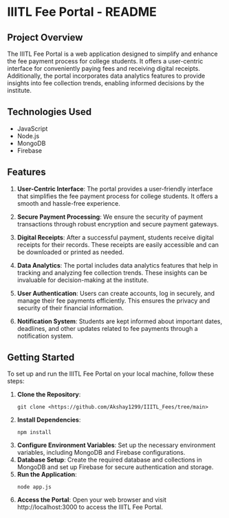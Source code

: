 # IIITL Fee Portal - README

## Project Overview

The IIITL Fee Portal is a web application designed to simplify and enhance the fee payment process for college students. It offers a user-centric interface for conveniently paying fees and receiving digital receipts. Additionally, the portal incorporates data analytics features to provide insights into fee collection trends, enabling informed decisions by the institute. 


## Technologies Used

- JavaScript
- Node.js
- MongoDB
- Firebase

## Features

1. **User-Centric Interface**: The portal provides a user-friendly interface that simplifies the fee payment process for college students. It offers a smooth and hassle-free experience.

2. **Secure Payment Processing**: We ensure the security of payment transactions through robust encryption and secure payment gateways.

3. **Digital Receipts**: After a successful payment, students receive digital receipts for their records. These receipts are easily accessible and can be downloaded or printed as needed.

4. **Data Analytics**: The portal includes data analytics features that help in tracking and analyzing fee collection trends. These insights can be invaluable for decision-making at the institute.

5. **User Authentication**: Users can create accounts, log in securely, and manage their fee payments efficiently. This ensures the privacy and security of their financial information.

6. **Notification System**: Students are kept informed about important dates, deadlines, and other updates related to fee payments through a notification system.

## Getting Started

To set up and run the IIITL Fee Portal on your local machine, follow these steps:

1. **Clone the Repository**:
   ```shell
   git clone <https://github.com/Akshay1299/IIITL_Fees/tree/main>
2. **Install Dependencies**:
   ```shell
   npm install
3. **Configure Environment Variables**:
   Set up the necessary environment variables, including MongoDB and Firebase configurations.
4. **Database Setup**:
   Create the required database and collections in MongoDB and set up Firebase for secure authentication and storage.
5. **Run the Application**:
   ```shell
   node app.js
6. **Access the Portal**:
   Open your web browser and visit http://localhost:3000 to access the IIITL Fee Portal.
